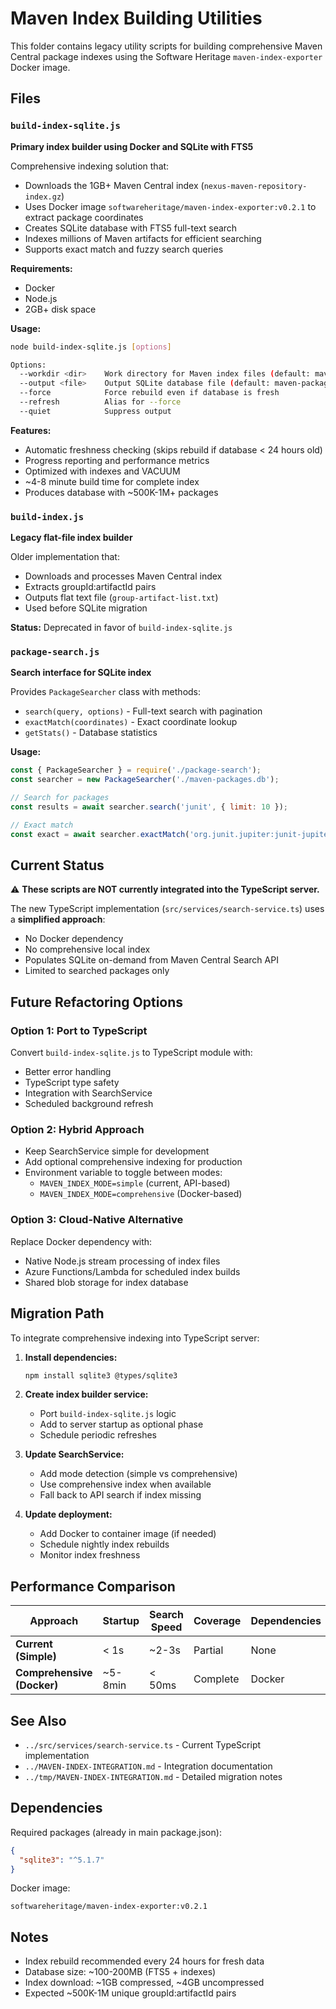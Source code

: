 # Maven Index Building Utilities

This folder contains legacy utility scripts for building comprehensive Maven Central package indexes using the Software Heritage `maven-index-exporter` Docker image.

## Files

### `build-index-sqlite.js`
**Primary index builder using Docker and SQLite with FTS5**

Comprehensive indexing solution that:
- Downloads the 1GB+ Maven Central index (`nexus-maven-repository-index.gz`)
- Uses Docker image `softwareheritage/maven-index-exporter:v0.2.1` to extract package coordinates
- Creates SQLite database with FTS5 full-text search
- Indexes millions of Maven artifacts for efficient searching
- Supports exact match and fuzzy search queries

**Requirements:**
- Docker
- Node.js
- 2GB+ disk space

**Usage:**
```bash
node build-index-sqlite.js [options]

Options:
  --workdir <dir>    Work directory for Maven index files (default: maven-index-cache)
  --output <file>    Output SQLite database file (default: maven-packages.db)
  --force            Force rebuild even if database is fresh
  --refresh          Alias for --force
  --quiet            Suppress output
```

**Features:**
- Automatic freshness checking (skips rebuild if database < 24 hours old)
- Progress reporting and performance metrics
- Optimized with indexes and VACUUM
- ~4-8 minute build time for complete index
- Produces database with ~500K-1M+ packages

### `build-index.js`
**Legacy flat-file index builder**

Older implementation that:
- Downloads and processes Maven Central index
- Extracts groupId:artifactId pairs
- Outputs flat text file (`group-artifact-list.txt`)
- Used before SQLite migration

**Status:** Deprecated in favor of `build-index-sqlite.js`

### `package-search.js`
**Search interface for SQLite index**

Provides `PackageSearcher` class with methods:
- `search(query, options)` - Full-text search with pagination
- `exactMatch(coordinates)` - Exact coordinate lookup
- `getStats()` - Database statistics

**Usage:**
```javascript
const { PackageSearcher } = require('./package-search');
const searcher = new PackageSearcher('./maven-packages.db');

// Search for packages
const results = await searcher.search('junit', { limit: 10 });

// Exact match
const exact = await searcher.exactMatch('org.junit.jupiter:junit-jupiter-api');
```

## Current Status

⚠️ **These scripts are NOT currently integrated into the TypeScript server.**

The new TypeScript implementation (`src/services/search-service.ts`) uses a **simplified approach**:
- No Docker dependency
- No comprehensive local index
- Populates SQLite on-demand from Maven Central Search API
- Limited to searched packages only

## Future Refactoring Options

### Option 1: Port to TypeScript
Convert `build-index-sqlite.js` to TypeScript module with:
- Better error handling
- TypeScript type safety
- Integration with SearchService
- Scheduled background refresh

### Option 2: Hybrid Approach
- Keep SearchService simple for development
- Add optional comprehensive indexing for production
- Environment variable to toggle between modes:
  - `MAVEN_INDEX_MODE=simple` (current, API-based)
  - `MAVEN_INDEX_MODE=comprehensive` (Docker-based)

### Option 3: Cloud-Native Alternative
Replace Docker dependency with:
- Native Node.js stream processing of index files
- Azure Functions/Lambda for scheduled index builds
- Shared blob storage for index database

## Migration Path

To integrate comprehensive indexing into TypeScript server:

1. **Install dependencies:**
   ```bash
   npm install sqlite3 @types/sqlite3
   ```

2. **Create index builder service:**
   - Port `build-index-sqlite.js` logic
   - Add to server startup as optional phase
   - Schedule periodic refreshes

3. **Update SearchService:**
   - Add mode detection (simple vs comprehensive)
   - Use comprehensive index when available
   - Fall back to API search if index missing

4. **Update deployment:**
   - Add Docker to container image (if needed)
   - Schedule nightly index rebuilds
   - Monitor index freshness

## Performance Comparison

| Approach                   | Startup | Search Speed | Coverage | Dependencies |
| -------------------------- | ------- | ------------ | -------- | ------------ |
| **Current (Simple)**       | < 1s    | ~2-3s        | Partial  | None         |
| **Comprehensive (Docker)** | ~5-8min | < 50ms       | Complete | Docker       |

## See Also

- `../src/services/search-service.ts` - Current TypeScript implementation
- `../MAVEN-INDEX-INTEGRATION.md` - Integration documentation
- `../tmp/MAVEN-INDEX-INTEGRATION.md` - Detailed migration notes

## Dependencies

Required packages (already in main package.json):
```json
{
  "sqlite3": "^5.1.7"
}
```

Docker image:
```
softwareheritage/maven-index-exporter:v0.2.1
```

## Notes

- Index rebuild recommended every 24 hours for fresh data
- Database size: ~100-200MB (FTS5 + indexes)
- Index download: ~1GB compressed, ~4GB uncompressed
- Expected ~500K-1M unique groupId:artifactId pairs
